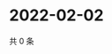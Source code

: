 # 2022-02-02

共 0 条

<!-- BEGIN WEIBO -->
<!-- 最后更新时间 Wed Feb 02 2022 00:23:20 GMT+0800 (China Standard Time) -->

<!-- END WEIBO -->

